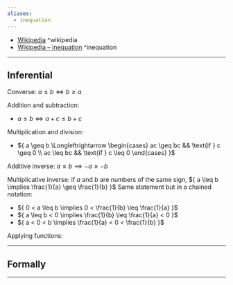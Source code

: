 ```yaml
---
aliases:
  - inequation
---
```



- [Wikipedia](https://en.wikipedia.org/wiki/Inequality_(mathematics)) ^wikipedia
- [Wikipedia – inequation](https://en.wikipedia.org/wiki/Inequation) ^inequation

---

## Inferential

Converse:
${ a \leq b \Longleftrightarrow b\geq a }$

Addition and subtraction:
- ${ a \leq b \Longleftrightarrow a + c \leq b +c}$


Multiplication and division:
- ${ a \geq b \Longleftrightarrow \begin{cases} ac \geq bc && \text{if } c \geq 0 \\ ac \leq bc && \text{if } c \leq 0 \end{cases} }$

Additive inverse:
${ a \leq b \implies -a \geq -b }$

Multiplicative inverse:
if ${ a }$ and ${ b }$ are numbers of the same sign,
${ a \leq b \implies \frac{1}{a} \geq \frac{1}{b} }$
Same statement but in a chained notation:
- ${ 0 < a \leq b \implies 0 < \frac{1}{b} \leq \frac{1}{a} }$
- ${ a \leq b < 0 \implies \frac{1}{b} \leq \frac{1}{a} < 0 }$
- ${ a < 0 < b \implies \frac{1}{a} < 0 < \frac{1}{b} }$

Applying functions:

---

## Formally

---
